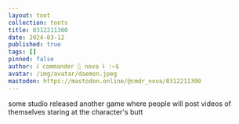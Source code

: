 ```yaml
---
layout: toot
collection: toots
title: 0312211300
date: 2024-03-12
published: true
tags: []
pinned: false
author: ⸸ commander ░ nova ⸸ :~$
avatar: /img/avatar/daemon.jpeg
mastodon: https://mastodon.online/@cmdr_nova/0312211300
---
```


some studio released another game where people will post videos of themselves staring at the character's butt
